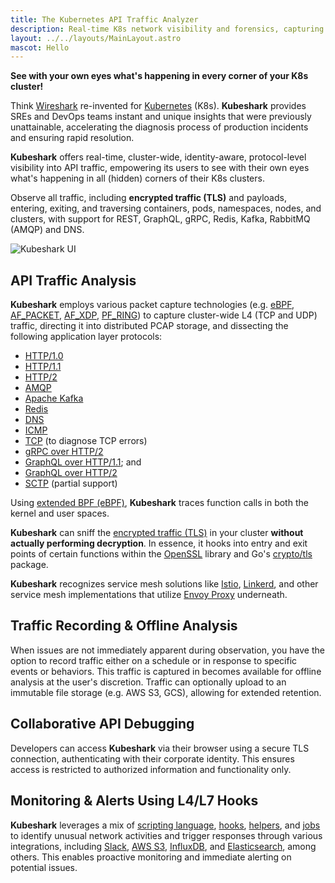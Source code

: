 ```yaml
---
title: The Kubernetes API Traffic Analyzer
description: Real-time K8s network visibility and forensics, capturing and monitoring all traffic and payloads going in, out, and across containers, pods, nodes, and clusters.
layout: ../../layouts/MainLayout.astro
mascot: Hello
---
```


**See with your own eyes what's happening in every corner of your K8s cluster!**

Think [Wireshark](https://www.wireshark.org/) re-invented for [Kubernetes](https://kubernetes.io/) (K8s). **Kubeshark** provides SREs and DevOps teams instant and unique insights that were previously unattainable, accelerating the diagnosis process of production incidents and ensuring rapid resolution. 

**Kubeshark** offers real-time, cluster-wide, identity-aware, protocol-level visibility into API traffic, empowering its users to see with their own eyes what's happening in all (hidden) corners of their K8s clusters.

Observe all traffic, including **encrypted traffic (TLS)** and payloads, entering, exiting, and traversing containers, pods, namespaces, nodes, and clusters, with support for REST, GraphQL, gRPC, Redis, Kafka, RabbitMQ (AMQP) and DNS.

![Kubeshark UI](/kubeshark-ui.png)

## API Traffic Analysis

**Kubeshark** employs various packet capture technologies (e.g. [eBPF](https://en.wikipedia.org/wiki/Berkeley_Packet_Filter), [AF_PACKET](https://manpages.org/af_packet/7), [AF_XDP](https://www.kernel.org/doc/html/next/networking/af_xdp.html), [PF_RING](https://www.ntop.org/products/packet-capture/pf_ring/)) to capture cluster-wide L4 (TCP and UDP) traffic, directing it into distributed PCAP storage, and dissecting the following application layer protocols:

- [HTTP/1.0](https://datatracker.ietf.org/doc/html/rfc1945)
- [HTTP/1.1](https://datatracker.ietf.org/doc/html/rfc2616)
- [HTTP/2](https://datatracker.ietf.org/doc/html/rfc7540)
- [AMQP](https://www.rabbitmq.com/amqp-0-9-1-reference.html)
- [Apache Kafka](https://kafka.apache.org/protocol)
- [Redis](https://redis.io/topics/protocol)
- [DNS](https://www.iana.org/assignments/dns-parameters/dns-parameters.xhtml)
- [ICMP](https://datatracker.ietf.org/doc/html/rfc792)
- [TCP](https://datatracker.ietf.org/doc/html/rfc9293) (to diagnose TCP errors)
- [gRPC over HTTP/2](https://grpc.github.io/grpc/core/md_doc__p_r_o_t_o_c_o_l-_h_t_t_p2.html)
- [GraphQL over HTTP/1.1](https://graphql.org/learn/serving-over-http/); and 
- [GraphQL over HTTP/2](https://graphql.org/learn/serving-over-http/)
- [SCTP](https://en.wikipedia.org/wiki/Stream_Control_Transmission_Protocol) (partial support)

Using [extended BPF (eBPF)](https://en.wikipedia.org/wiki/Berkeley_Packet_Filter), **Kubeshark** traces function calls in both the kernel and user spaces.

**Kubeshark** can sniff the [encrypted traffic (TLS)](https://en.wikipedia.org/wiki/Transport_Layer_Security) in your cluster **without actually performing decryption**. In essence, it hooks into entry and exit points of certain functions within the [OpenSSL](https://www.openssl.org/) library and Go's [crypto/tls](https://pkg.go.dev/crypto/tls) package.

**Kubeshark** recognizes service mesh solutions like [Istio](https://istio.io/), [Linkerd](https://linkerd.io/), and other service mesh implementations that utilize [Envoy Proxy](https://www.envoyproxy.io/) underneath.

## Traffic Recording & Offline Analysis

When issues are not immediately apparent during observation, you have the option to record traffic either on a schedule or in response to specific events or behaviors. This traffic is captured in becomes available for offline analysis at the user's discretion. Traffic can optionally upload to an immutable file storage (e.g. AWS S3, GCS), allowing for extended retention.

## Collaborative API Debugging

Developers can access **Kubeshark** via their browser using a secure TLS connection, authenticating with their corporate identity. This ensures access is restricted to authorized information and functionality only.

## Monitoring & Alerts Using L4/L7 Hooks

**Kubeshark** leverages a mix of [scripting language](/en/automation_scripting), [hooks](/en/automation_hooks), [helpers](/en/automation_helpers), and [jobs](/en/automation_jobs) to identify unusual network activities and trigger responses through various integrations, including [Slack](/en/integrations_slack), [AWS S3](/en/integrations_aws_s3), [InfluxDB](/en/integrations_influxdb), and [Elasticsearch](/en/integrations_elastic), among others. This enables proactive monitoring and immediate alerting on potential issues.
